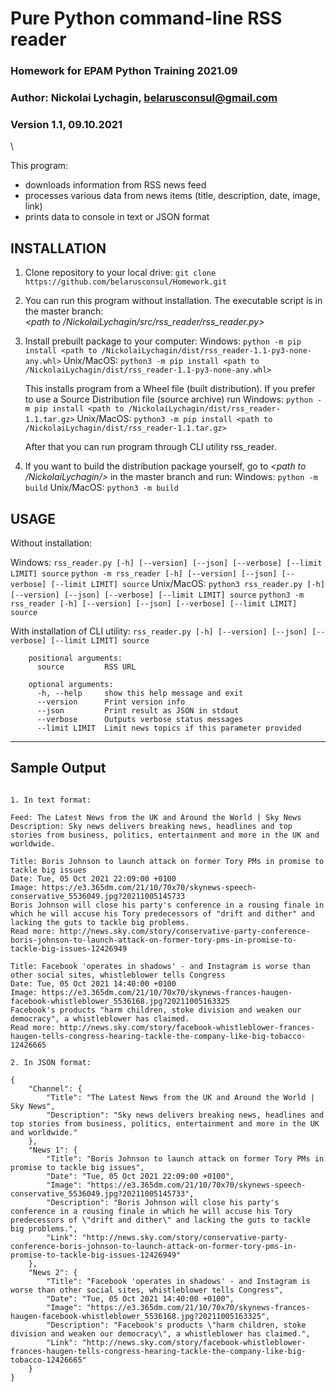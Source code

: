 # Pure Python command-line RSS reader


### Homework for EPAM Python Training 2021.09


### Author: Nickolai Lychagin, belarusconsul@gmail.com
### Version 1.1, 09.10.2021

\\

This program:

- downloads information from RSS news feed
- processes various data from news items (title, description, date, image, link)
- prints data to console in text or JSON format


## INSTALLATION

1. Clone repository to your local drive:
   `git clone https://github.com/belarusconsul/Homework.git`

2. You can run this program without installation. The executable script is in the master branch: \
   *<path to /NickolaiLychagin/src/rss_reader/rss_reader.py>*
   
3. Install prebuilt package to your computer:
   Windows: `python -m pip install <path to /NickolaiLychagin/dist/rss_reader-1.1-py3-none-any.whl>`
   Unix/MacOS: `python3 -m pip install <path to /NickolaiLychagin/dist/rss_reader-1.1-py3-none-any.whl>`

   This installs program from a Wheel file (built distribution). If you prefer to use a Source Distribution file (source archive) run
   Windows: `python -m pip install <path to /NickolaiLychagin/dist/rss_reader-1.1.tar.gz>` 
   Unix/MacOS: `python3 -m pip install <path to /NickolaiLychagin/dist/rss_reader-1.1.tar.gz>`

   After that you can run program through CLI utility rss_reader.

4. If you want to build the distribution package yourself, go to *<path to /NickolaiLychagin/>* in the master branch and run:
   Windows: `python -m build`
   Unix/MacOS: `python3 -m build`
 

## USAGE

Without installation:

Windows: `rss_reader.py [-h] [--version] [--json] [--verbose] [--limit LIMIT] source`
		 `python -m rss_reader [-h] [--version] [--json] [--verbose] [--limit LIMIT] source`
Unix/MacOS: `python3 rss_reader.py [-h] [--version] [--json] [--verbose] [--limit LIMIT] source`
			`python3 -m rss_reader [-h] [--version] [--json] [--verbose] [--limit LIMIT] source`

With installation of CLI utility:
`rss_reader.py [-h] [--version] [--json] [--verbose] [--limit LIMIT] source`

```
    positional arguments:
      source         RSS URL

    optional arguments:
      -h, --help     show this help message and exit
      --version      Print version info
      --json         Print result as JSON in stdout
      --verbose      Outputs verbose status messages
      --limit LIMIT  Limit news topics if this parameter provided
```


---

## Sample Output
```

1. In text format:

Feed: The Latest News from the UK and Around the World | Sky News
Description: Sky news delivers breaking news, headlines and top stories from business, politics, entertainment and more in the UK and worldwide.

Title: Boris Johnson to launch attack on former Tory PMs in promise to tackle big issues
Date: Tue, 05 Oct 2021 22:09:00 +0100
Image: https://e3.365dm.com/21/10/70x70/skynews-speech-conservative_5536049.jpg?20211005145733
Boris Johnson will close his party's conference in a rousing finale in which he will accuse his Tory predecessors of "drift and dither" and lacking the guts to tackle big problems.
Read more: http://news.sky.com/story/conservative-party-conference-boris-johnson-to-launch-attack-on-former-tory-pms-in-promise-to-tackle-big-issues-12426949

Title: Facebook 'operates in shadows' - and Instagram is worse than other social sites, whistleblower tells Congress
Date: Tue, 05 Oct 2021 14:40:00 +0100
Image: https://e3.365dm.com/21/10/70x70/skynews-frances-haugen-facebook-whistleblower_5536168.jpg?20211005163325
Facebook's products "harm children, stoke division and weaken our democracy", a whistleblower has claimed.
Read more: http://news.sky.com/story/facebook-whistleblower-frances-haugen-tells-congress-hearing-tackle-the-company-like-big-tobacco-12426665
```

```
2. In JSON format:

{
    "Channel": {
        "Title": "The Latest News from the UK and Around the World | Sky News",
        "Description": "Sky news delivers breaking news, headlines and top stories from business, politics, entertainment and more in the UK and worldwide."
    },
    "News 1": {
        "Title": "Boris Johnson to launch attack on former Tory PMs in promise to tackle big issues",
        "Date": "Tue, 05 Oct 2021 22:09:00 +0100",
        "Image": "https://e3.365dm.com/21/10/70x70/skynews-speech-conservative_5536049.jpg?20211005145733",
        "Description": "Boris Johnson will close his party's conference in a rousing finale in which he will accuse his Tory predecessors of \"drift and dither\" and lacking the guts to tackle big problems.",
        "Link": "http://news.sky.com/story/conservative-party-conference-boris-johnson-to-launch-attack-on-former-tory-pms-in-promise-to-tackle-big-issues-12426949"
    },
    "News 2": {
        "Title": "Facebook 'operates in shadows' - and Instagram is worse than other social sites, whistleblower tells Congress",
        "Date": "Tue, 05 Oct 2021 14:40:00 +0100",
        "Image": "https://e3.365dm.com/21/10/70x70/skynews-frances-haugen-facebook-whistleblower_5536168.jpg?20211005163325",
        "Description": "Facebook's products \"harm children, stoke division and weaken our democracy\", a whistleblower has claimed.",
        "Link": "http://news.sky.com/story/facebook-whistleblower-frances-haugen-tells-congress-hearing-tackle-the-company-like-big-tobacco-12426665"
    }
}
```